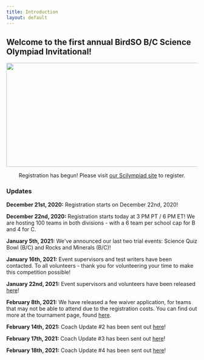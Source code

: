 ```yaml
---
title: Introduction
layout: default
---
```


## Welcome to the first annual BirdSO B/C Science Olympiad Invitational!

<p align="center">
  <img width="575" height="274" src="https://cdn.discordapp.com/attachments/788658199455727648/789258589851222016/BirdSOLogoFull2.png">
</p>
<p align="center">
  Registration has begun! Please visit <a href="https://scilympiad.com/birdso">our Scilympiad site</a> to register.
</p>

<h3>Updates</h3>

<b>December 21st, 2020:</b> Registration starts on December 22nd, 2020!

<b>December 22nd, 2020:</b> Registration starts today at 3 PM PT / 6 PM ET! We are hosting 100 teams in both divisions - with a 6 team per school cap for B and 4 for C.        

<b>January 5th, 2021:</b> We've announced our last two trial events: Science Quiz Bowl (B/C) and Rocks and Minerals (B/C)!

<b>January 16th, 2021:</b> Event supervisors and test writers have been contacted. To all volunteers - thank you for volunteering your time to make this competition possible!

<b>January 22nd, 2021:</b> Event supervisors and volunteers have been released [here](https://birdscienceolympiad.github.io/BirdSO/eventsups)!

<b>February 8th, 2021:</b> We have released a fee waiver application, for teams that may not be able to attend due to the registration costs. You can find out more at the tournament page, found [here](https://birdscienceolympiad.github.io/BirdSO/tournament).

<b>February 14th, 2021:</b> Coach Update #2 has been sent out [here](https://docs.google.com/document/d/1-Xh9DhxO06UUcMBV3x1cKrkRnLtZBbwXNCIDazhQF_k/edit)!

<b>February 17th, 2021:</b> Coach Update #3 has been sent out [here](https://docs.google.com/document/d/1-Xh9DhxO06UUcMBV3x1cKrkRnLtZBbwXNCIDazhQF_k/edit)!

<b>February 18th, 2021:</b> Coach Update #4 has been sent out [here](https://docs.google.com/document/d/1-Xh9DhxO06UUcMBV3x1cKrkRnLtZBbwXNCIDazhQF_k/edit)!
